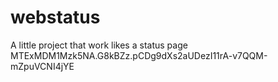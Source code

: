 # webstatus
A little project that work likes a status page
MTExMDM1Mzk5NA.G8kBZz.pCDg9dXs2aUDezI11rA-v7QQM-mZpuVCNI4jYE
